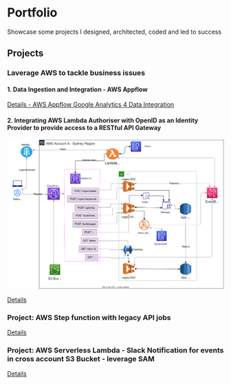 # Portfolio

Showcase some projects I designed, architected, coded and led to success

## Projects

### Laverage AWS to tackle business issues

#### 1. Data Ingestion and Integration - AWS Appflow

<!--
![AWS Appflow Google Analytics 4 Data Integration](projects/aws/aws-appflow-ga4-serverless-diagram-embed.svg)
-->
[Details - AWS Appflow Google Analytics 4 Data Integration](projects/aws/aws-appflow-ga4-data-integration.md)

#### 2. Integrating AWS Lambda Authoriser with OpenID as an Identity Provider to provide access to a RESTful API Gateway

![AWS Integrating AWS Lambda as an authorizer with OpenID as an Identity Provider to provide access to a RESTful API Gateway](projects/aws/aws-lambda-authoriser-openid-rest-api-gateway.svg)

[Details](projects/aws/aws-lambda-authoriser-openid-rest-api-gateway.md)

### Project: AWS Step function with legacy API jobs

[Details](projects/aws/step-function-legacy-api-jobs.md)

### Project: AWS Serverless Lambda - Slack Notification for events in cross account S3 Bucket - leverage SAM

[Details](projects/aws/slack-notification-cross-account-s3-bucket.md)
